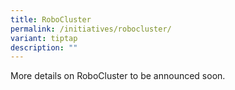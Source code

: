 ```yaml
---
title: RoboCluster
permalink: /initiatives/robocluster/
variant: tiptap
description: ""
---
```

More details on RoboCluster to be announced soon.